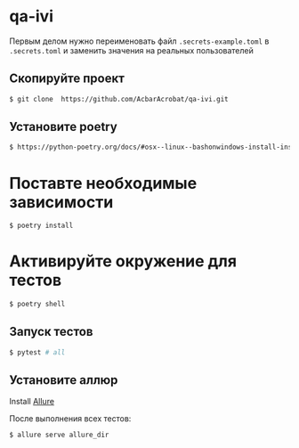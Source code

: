 # qa-ivi

Первым делом нужно переименовать файл ``.secrets-example.toml`` в ``.secrets.toml`` и заменить значения на реальных пользователей

## Скопируйте проект

```sh
$ git clone  https://github.com/AcbarAcrobat/qa-ivi.git
```

## Установите poetry
```sh
$ https://python-poetry.org/docs/#osx--linux--bashonwindows-install-instructions
```

# Поставте необходимые зависимости
```sh
$ poetry install
```

# Активируйте окружение для тестов
```sh
$ poetry shell
```

## Запуск тестов
```sh
$ pytest # all
```

## Установите аллюр 
Install [Allure](https://github.com/allure-framework/allure2/releases)

После выполнения всех тестов:
```sh
$ allure serve allure_dir
```
